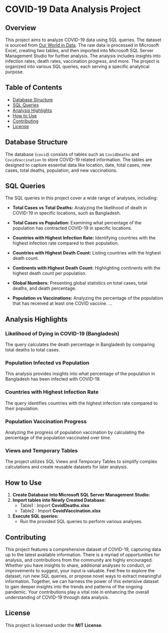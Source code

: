 # COVID-19 Data Analysis Project

## Overview

This project aims to analyze COVID-19 data using SQL queries. The dataset is sourced from [Our World in Data](https://ourworldindata.org/covid-deaths). The raw data is processed in Microsoft Excel, creating two tables, and then imported into Microsoft SQL Server Management Studio for further analysis. The analysis includes insights into infection rates, death rates, vaccination progress, and more. The project is organized into various SQL queries, each serving a specific analytical purpose.

## Table of Contents

- [Database Structure](#database-structure)
- [SQL Queries](#sql-queries)
- [Analysis Highlights](#analysis-highlights)
- [How to Use](#how-to-use)
- [Contributing](#contributing)
- [License](#license)

## Database Structure

The database (`covid`) consists of tables such as `CovidDeaths` and `CovidVaccination` to store COVID-19 related information. The tables are designed to capture essential data like location, date, total cases, new cases, total deaths, population, and new vaccinations.

## SQL Queries
The SQL queries in this project cover a wide range of analyses, including:

- **Total Cases vs Total Deaths:** Analyzing the likelihood of death in COVID-19 in specific locations, such as Bangladesh.

- **Total Cases vs Population:** Examining what percentage of the population has contracted COVID-19 in specific locations.

- **Countries with Highest Infection Rate:** Identifying countries with the highest infection rate compared to their population.

- **Countries with Highest Death Count:** Listing countries with the highest death count.

- **Continents with Highest Death Count:** Highlighting continents with the highest death count per population.

- **Global Numbers:** Presenting global statistics on total cases, total deaths, and death percentage.

- **Population vs Vaccinations:** Analyzing the percentage of the population that has received at least one COVID vaccine.
...

## Analysis Highlights
### Likelihood of Dying in COVID-19 (Bangladesh)
The query calculates the death percentage in Bangladesh by comparing total deaths to total cases.

### Population Infected vs Population
This analysis provides insights into what percentage of the population in Bangladesh has been infected with COVID-19.

### Countries with Highest Infection Rate
The query identifies countries with the highest infection rate compared to their population.

### Population Vaccination Progress
Analyzing the progress of population vaccination by calculating the percentage of the population vaccinated over time.

### Views and Temporary Tables
The project utilizes SQL Views and Temporary Tables to simplify complex calculations and create reusable datasets for later analysis.


## How to Use

1. **Create Database into Microsoft SQL Server Management Studio:**
2. **Import tables into Newly Created Database:**
   - Table1 : Import **CovidDeaths.xlsx**
   - Table2 : Import **CovidVaccination.xlsx**
3. **Execute SQL queries:**
   - Run the provided SQL queries to perform various analyses.


## Contributing
This project features a comprehensive dataset of COVID-19, capturing data up to the latest available information. There is a myriad of opportunities for analysis, and contributions from the community are highly encouraged. Whether you have insights to share, additional analyses to conduct, or improvements to suggest, your input is valuable. Feel free to explore the dataset, run new SQL queries, or propose novel ways to extract meaningful information. Together, we can harness the power of this extensive dataset to gain deeper insights into the trends and patterns of the ongoing pandemic. Your contributions play a vital role in enhancing the overall understanding of COVID-19 through data analysis.
## License
This project is licensed under the **MIT License**.
